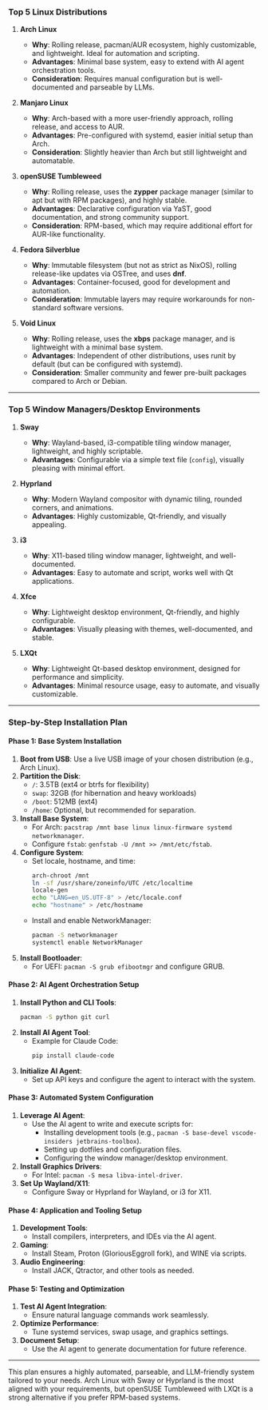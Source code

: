 ### **Top 5 Linux Distributions**
1. **Arch Linux**  
   - **Why**: Rolling release, pacman/AUR ecosystem, highly customizable, and lightweight. Ideal for automation and scripting.  
   - **Advantages**: Minimal base system, easy to extend with AI agent orchestration tools.  
   - **Consideration**: Requires manual configuration but is well-documented and parseable by LLMs.  

2. **Manjaro Linux**  
   - **Why**: Arch-based with a more user-friendly approach, rolling release, and access to AUR.  
   - **Advantages**: Pre-configured with systemd, easier initial setup than Arch.  
   - **Consideration**: Slightly heavier than Arch but still lightweight and automatable.  

3. **openSUSE Tumbleweed**  
   - **Why**: Rolling release, uses the **zypper** package manager (similar to apt but with RPM packages), and highly stable.  
   - **Advantages**: Declarative configuration via YaST, good documentation, and strong community support.  
   - **Consideration**: RPM-based, which may require additional effort for AUR-like functionality.  

4. **Fedora Silverblue**  
   - **Why**: Immutable filesystem (but not as strict as NixOS), rolling release-like updates via OSTree, and uses **dnf**.  
   - **Advantages**: Container-focused, good for development and automation.  
   - **Consideration**: Immutable layers may require workarounds for non-standard software versions.  

5. **Void Linux**  
   - **Why**: Rolling release, uses the **xbps** package manager, and is lightweight with a minimal base system.  
   - **Advantages**: Independent of other distributions, uses runit by default (but can be configured with systemd).  
   - **Consideration**: Smaller community and fewer pre-built packages compared to Arch or Debian.  

---

### **Top 5 Window Managers/Desktop Environments**
1. **Sway**  
   - **Why**: Wayland-based, i3-compatible tiling window manager, lightweight, and highly scriptable.  
   - **Advantages**: Configurable via a simple text file (`config`), visually pleasing with minimal effort.  

2. **Hyprland**  
   - **Why**: Modern Wayland compositor with dynamic tiling, rounded corners, and animations.  
   - **Advantages**: Highly customizable, Qt-friendly, and visually appealing.  

3. **i3**  
   - **Why**: X11-based tiling window manager, lightweight, and well-documented.  
   - **Advantages**: Easy to automate and script, works well with Qt applications.  

4. **Xfce**  
   - **Why**: Lightweight desktop environment, Qt-friendly, and highly configurable.  
   - **Advantages**: Visually pleasing with themes, well-documented, and stable.  

5. **LXQt**  
   - **Why**: Lightweight Qt-based desktop environment, designed for performance and simplicity.  
   - **Advantages**: Minimal resource usage, easy to automate, and visually customizable.  

---

### **Step-by-Step Installation Plan**

#### **Phase 1: Base System Installation**
1. **Boot from USB**: Use a live USB image of your chosen distribution (e.g., Arch Linux).  
2. **Partition the Disk**:  
   - `/`: 3.5TB (ext4 or btrfs for flexibility)  
   - `swap`: 32GB (for hibernation and heavy workloads)  
   - `/boot`: 512MB (ext4)  
   - `/home`: Optional, but recommended for separation.  
3. **Install Base System**:  
   - For Arch: `pacstrap /mnt base linux linux-firmware systemd networkmanager`.  
   - Configure `fstab`: `genfstab -U /mnt >> /mnt/etc/fstab`.  
4. **Configure System**:  
   - Set locale, hostname, and time:  
     ```bash  
     arch-chroot /mnt  
     ln -sf /usr/share/zoneinfo/UTC /etc/localtime  
     locale-gen  
     echo "LANG=en_US.UTF-8" > /etc/locale.conf  
     echo "hostname" > /etc/hostname  
     ```  
   - Install and enable NetworkManager:  
     ```bash  
     pacman -S networkmanager  
     systemctl enable NetworkManager  
     ```  
5. **Install Bootloader**:  
   - For UEFI: `pacman -S grub efibootmgr` and configure GRUB.  

#### **Phase 2: AI Agent Orchestration Setup**
1. **Install Python and CLI Tools**:  
   ```bash  
   pacman -S python git curl  
   ```  
2. **Install AI Agent Tool**:  
   - Example for Claude Code:  
     ```bash  
     pip install claude-code  
     ```  
3. **Initialize AI Agent**:  
   - Set up API keys and configure the agent to interact with the system.  

#### **Phase 3: Automated System Configuration**
1. **Leverage AI Agent**:  
   - Use the AI agent to write and execute scripts for:  
     - Installing development tools (e.g., `pacman -S base-devel vscode-insiders jetbrains-toolbox`).  
     - Setting up dotfiles and configuration files.  
     - Configuring the window manager/desktop environment.  
2. **Install Graphics Drivers**:  
   - For Intel: `pacman -S mesa libva-intel-driver`.  
3. **Set Up Wayland/X11**:  
   - Configure Sway or Hyprland for Wayland, or i3 for X11.  

#### **Phase 4: Application and Tooling Setup**
1. **Development Tools**:  
   - Install compilers, interpreters, and IDEs via the AI agent.  
2. **Gaming**:  
   - Install Steam, Proton (GloriousEggroll fork), and WINE via scripts.  
3. **Audio Engineering**:  
   - Install JACK, Qtractor, and other tools as needed.  

#### **Phase 5: Testing and Optimization**
1. **Test AI Agent Integration**:  
   - Ensure natural language commands work seamlessly.  
2. **Optimize Performance**:  
   - Tune systemd services, swap usage, and graphics settings.  
3. **Document Setup**:  
   - Use the AI agent to generate documentation for future reference.  

---

This plan ensures a highly automated, parseable, and LLM-friendly system tailored to your needs. Arch Linux with Sway or Hyprland is the most aligned with your requirements, but openSUSE Tumbleweed with LXQt is a strong alternative if you prefer RPM-based systems.